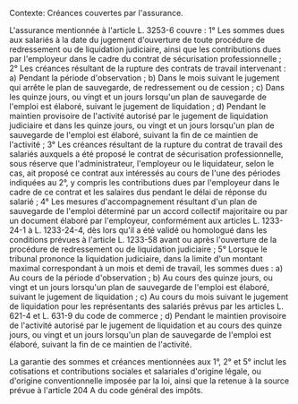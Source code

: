 Contexte: Créances couvertes par l'assurance.

L'assurance mentionnée à l'article L. 3253-6 couvre : 1° Les sommes dues aux salariés à la date du jugement d'ouverture de toute procédure de redressement ou de liquidation judiciaire, ainsi que les contributions dues par l'employeur dans le cadre du contrat de sécurisation professionnelle ; 2° Les créances résultant de la rupture des contrats de travail intervenant : a) Pendant la période d'observation ; b) Dans le mois suivant le jugement qui arrête le plan de sauvegarde, de redressement ou de cession ; c) Dans les quinze jours, ou vingt et un jours lorsqu'un plan de sauvegarde de l'emploi est élaboré, suivant le jugement de liquidation ; d) Pendant le maintien provisoire de l'activité autorisé par le jugement de liquidation judiciaire et dans les quinze jours, ou vingt et un jours lorsqu'un plan de sauvegarde de l'emploi est élaboré, suivant la fin de ce maintien de l'activité ; 3° Les créances résultant de la rupture du contrat de travail des salariés auxquels a été proposé le contrat de sécurisation professionnelle, sous réserve que l'administrateur, l'employeur ou le liquidateur, selon le cas, ait proposé ce contrat aux intéressés au cours de l'une des périodes indiquées au 2°, y compris les contributions dues par l'employeur dans le cadre de ce contrat et les salaires dus pendant le délai de réponse du salarié ; 4° Les mesures d'accompagnement résultant d'un plan de sauvegarde de l'emploi déterminé par un accord collectif majoritaire ou par un document élaboré par l'employeur, conformément aux articles L. 1233-24-1 à L. 1233-24-4, dès lors qu'il a été validé ou homologué dans les conditions prévues à l'article L. 1233-58 avant ou après l'ouverture de la procédure de redressement ou de liquidation judiciaire ; 5° Lorsque le tribunal prononce la liquidation judiciaire, dans la limite d'un montant maximal correspondant à un mois et demi de travail, les sommes dues : a) Au cours de la période d'observation ; b) Au cours des quinze jours, ou vingt et un jours lorsqu'un plan de sauvegarde de l'emploi est élaboré, suivant le jugement de liquidation ; c) Au cours du mois suivant le jugement de liquidation pour les représentants des salariés prévus par les articles L. 621-4 et L. 631-9 du code de commerce ; d) Pendant le maintien provisoire de l'activité autorisé par le jugement de liquidation et au cours des quinze jours, ou vingt et un jours lorsqu'un plan de sauvegarde de l'emploi est élaboré, suivant la fin de ce maintien de l'activité.

La garantie des sommes et créances mentionnées aux 1°, 2° et 5° inclut les cotisations et contributions sociales et salariales d'origine légale, ou d'origine conventionnelle imposée par la loi, ainsi que la retenue à la source prévue à l'article 204 A du code général des impôts.